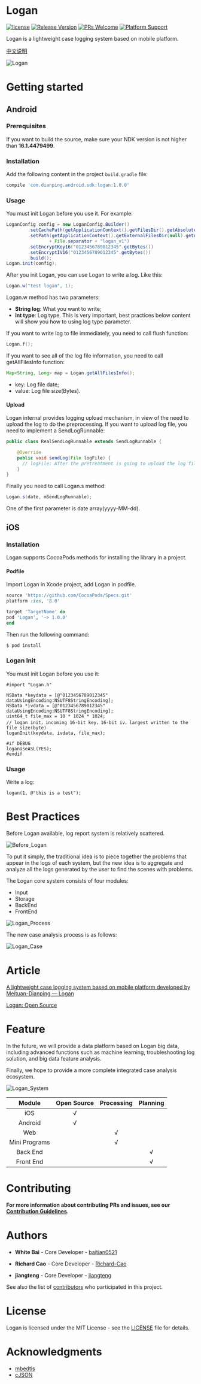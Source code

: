 # Logan

[![license](https://img.shields.io/badge/license-MIT-brightgreen.svg?style=flat)](https://raw.githubusercontent.com/Meituan-Dianping/Logan/master/LICENSE)
[![Release Version](https://img.shields.io/github/release/Meituan-Dianping/Logan.svg?maxAge=2592000?style=flat-square)](https://github.com/Meituan-Dianping/Logan/releases)
[![PRs Welcome](https://img.shields.io/badge/PRs-welcome-brightgreen.svg)](https://github.com/Meituan-Dianping/Logan/pulls)
[![Platform Support](https://img.shields.io/badge/Platform-%20iOS%20%7C%20Android%20-brightgreen.svg)](https://github.com/Meituan-Dianping/Logan/wiki)

Logan is a lightweight case logging system based on mobile platform.

[中文说明](./README-zh.md)

![Logan](./img/logan_arch.png)

# Getting started

## Android

### Prerequisites

If you want to build the source, make sure your NDK version is not higher than **16.1.4479499**.

### Installation

Add the following content in the project `build.gradle` file:

```groovy
compile 'com.dianping.android.sdk:logan:1.0.0'
```

### Usage

You must init Logan before you use it. For example:

```java
LoganConfig config = new LoganConfig.Builder()
        .setCachePath(getApplicationContext().getFilesDir().getAbsolutePath())
        .setPath(getApplicationContext().getExternalFilesDir(null).getAbsolutePath()
                + File.separator + "logan_v1")
        .setEncryptKey16("0123456789012345".getBytes())
        .setEncryptIV16("0123456789012345".getBytes())
        .build();
Logan.init(config);
```

After you init Logan, you can use Logan to write a log. Like this:

```java
Logan.w("test logan", 1);
```

Logan.w method has two parameters:

- **String log**: What you want to write;
- **int type**: Log type. This is very important, best practices below content will show you how to using log type parameter.

If you want to write log to file immediately, you need to call flush function:

```java
Logan.f();
```

If you want to see all of the log file information, you need to call getAllFilesInfo function:

```java
Map<String, Long> map = Logan.getAllFilesInfo();
```

- key: Log file date;
- value: Log file size(Bytes).

#### Upload

Logan internal provides logging upload mechanism, in view of the need to upload the log to do the preprocessing. If you want to upload log file, you need to implement a SendLogRunnable:

```java
public class RealSendLogRunnable extends SendLogRunnable {

    @Override
    public void sendLog(File logFile) {
      // logFile: After the pretreatment is going to upload the log file
    }
}
```

Finally you need to call Logan.s method:

```java
Logan.s(date, mSendLogRunnable);
```

One of the first parameter is date array(yyyy-MM-dd).

## iOS

### Installation

Logan supports CocoaPods methods for installing the library in a project.

#### Podfile

Import Logan in Xcode project, add Logan in podfile.

```ruby
source 'https://github.com/CocoaPods/Specs.git'
platform :ios, '8.0'

target 'TargetName' do
pod 'Logan', '~> 1.0.0'
end
```

Then run the following command:

```bash
$ pod install
```

### Logan Init

You must init Logan before you use it:

```objc
#import "Logan.h"

NSData *keydata = [@"0123456789012345" dataUsingEncoding:NSUTF8StringEncoding]; 
NSData *ivdata = [@"0123456789012345" dataUsingEncoding:NSUTF8StringEncoding];
uint64_t file_max = 10 * 1024 * 1024;
// logan init，incoming 16-bit key，16-bit iv，largest written to the file size(byte)
loganInit(keydata, ivdata, file_max);

#if DEBUG
loganUseASL(YES);
#endif
```

### Usage

Write a log:

```objc
logan(1, @"this is a test");
```

# Best Practices

Before Logan available, log report system is relatively scattered.

![Before_Logan](./img/before_logan.png)

To put it simply, the traditional idea is to piece together the problems that appear in the logs of each system, but the new idea is to aggregate and analyze all the logs generated by the user to find the scenes with problems.

The Logan core system consists of four modules:

- Input
- Storage
- BackEnd
- FrontEnd

![Logan_Process](./img/logan_process.png)

The new case analysis process is as follows:

![Logan_Case](./img/logan_case.png)

# Article

[A lightweight case logging system based on mobile platform developed by Meituan-Dianping — Logan](https://tech.meituan.com/Logan.html)

[Logan: Open Source](https://tech.meituan.com/logan_open_source.html)

# Feature

In the future, we will provide a data platform based on Logan big data, including advanced functions such as machine learning, troubleshooting log solution, and big data feature analysis.

Finally, we hope to provide a more complete integrated case analysis ecosystem.

![Logan_System](./img/logan_system.png)

| Module | Open Source | Processing | Planning |
| :------: | :--: | :-----: | :-: |
| iOS  |   √  |        |    |
| Android | √ |  |  |
| Web |  | √ |  |
| Mini Programs |  | √ |  |
| Back End |  |  | √ |
| Front End |  |  | √ |

# Contributing

**For more information about contributing PRs and issues, see our [Contribution Guidelines](./CONTRIBUTING.md).**

# Authors

* **White Bai** - Core Developer - [baitian0521](https://github.com/baitian0521)

* **Richard Cao** - Core Developer - [Richard-Cao](https://github.com/Richard-Cao)

* **jiangteng** - Core Developer - [jiangteng](https://github.com/jiangteng)

See also the list of [contributors](https://github.com/Meituan-Dianping/Logan/graphs/contributors) who participated in this project.

# License

Logan is licensed under the MIT License - see the [LICENSE](https://github.com/Meituan-Dianping/Logan/blob/master/LICENSE) file for details.

# Acknowledgments

- [mbedtls](https://github.com/ARMmbed/mbedtls)
- [cJSON](https://github.com/DaveGamble/cJSON)
